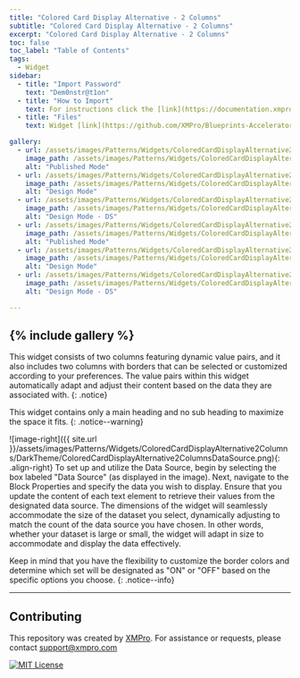 ```yaml
---
title: "Colored Card Display Alternative - 2 Columns"
subtitle: "Colored Card Display Alternative - 2 Columns"
excerpt: "Colored Card Display Alternative - 2 Columns"
toc: false
toc_label: "Table of Contents"
tags:
  - Widget
sidebar:
  - title: "Import Password"
    text: "Dem0nstr@t1on"
  - title: "How to Import"
    text: For instructions click the [link](https://documentation.xmpro.com/how-tos/apps/manage-widgets#importing-widgets)
  - title: "Files"
    text: Widget [link](https://github.com/XMPro/Blueprints-Accelerators-Patterns/blob/master/Patterns/Widgets/Colored%20Card%20Display%20-%20Alternative%202%20Columns.xwid)

gallery:
  - url: /assets/images/Patterns/Widgets/ColoredCardDisplayAlternative2Columns/DarkTheme/ColoredCardDisplayAlternative2ColumnsPublishedMode.png
    image_path: /assets/images/Patterns/Widgets/ColoredCardDisplayAlternative2Columns/DarkTheme/ColoredCardDisplayAlternative2ColumnsPublishedMode.png
    alt: "Published Mode"
  - url: /assets/images/Patterns/Widgets/ColoredCardDisplayAlternative2Columns/DarkTheme/ColoredCardDisplayAlternative2ColumnsDesignMode.png
    image_path: /assets/images/Patterns/Widgets/ColoredCardDisplayAlternative2Columns/DarkTheme/ColoredCardDisplayAlternative2ColumnsDesignMode.png
    alt: "Design Mode"
  - url: /assets/images/Patterns/Widgets/ColoredCardDisplayAlternative2Columns/DarkTheme/ColoredCardDisplayAlternative2ColumnsDataSource.png
    image_path: /assets/images/Patterns/Widgets/ColoredCardDisplayAlternative2Columns/DarkTheme/ColoredCardDisplayAlternative2ColumnsDataSource.png
    alt: "Design Mode - DS"
  - url: /assets/images/Patterns/Widgets/ColoredCardDisplayAlternative2Columns/LightTheme/ColoredCardDisplayAlternative2ColumnsPublishedMode.png
    image_path: /assets/images/Patterns/Widgets/ColoredCardDisplayAlternative2Columns/LightTheme/ColoredCardDisplayAlternative2ColumnsPublishedMode.png
    alt: "Published Mode"
  - url: /assets/images/Patterns/Widgets/ColoredCardDisplayAlternative2Columns/LightTheme/ColoredCardDisplayAlternative2ColumnsDesignMode.png
    image_path: /assets/images/Patterns/Widgets/ColoredCardDisplayAlternative2Columns/LightTheme/ColoredCardDisplayAlternative2ColumnsDesignMode.png
    alt: "Design Mode"
  - url: /assets/images/Patterns/Widgets/ColoredCardDisplayAlternative2Columns/LightTheme/ColoredCardDisplayAlternative2ColumnsDataSource.png
    image_path: /assets/images/Patterns/Widgets/ColoredCardDisplayAlternative2Columns/LightTheme/ColoredCardDisplayAlternative2ColumnsDataSource.png
    alt: "Design Mode - DS"

---
```

{% include gallery %}
---
This widget consists of two columns featuring dynamic value pairs, and it also includes two columns with borders that can be selected or customized according to your preferences. The value pairs within this widget automatically adapt and adjust their content based on the data they are associated with.
{: .notice}

This widget contains only a main heading and no sub heading to maximize the space it fits.
{: .notice--warning}

![image-right]({{ site.url }}/assets/images/Patterns/Widgets/ColoredCardDisplayAlternative2Columns/DarkTheme/ColoredCardDisplayAlternative2ColumnsDataSource.png){: .align-right}
To set up and utilize the Data Source, begin by selecting the box labeled "Data Source" (as displayed in the image). Next, navigate to the Block Properties and specify the data you wish to display. Ensure that you update the content of each text element to retrieve their values from the designated data source. The dimensions of the widget will seamlessly accommodate the size of the dataset you select, dynamically adjusting to match the count of the data source you have chosen. In other words, whether your dataset is large or small, the widget will adapt in size to accommodate and display the data effectively.

Keep in mind that you have the flexibility to customize the border colors and determine which set will be designated as "ON" or "OFF" based on the specific options you choose.
{: .notice--info}
<hr />

## Contributing
This repository was created by <a href="https://xmpro.com/">XMPro</a>. 
For assistance or requests, please contact <a href="mailto:support@xmpro.com">support@xmpro.com</a>

[![MIT License](https://img.shields.io/badge/License-MIT-green.svg)](https://choosealicense.com/licenses/mit/)
